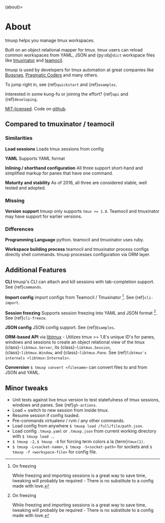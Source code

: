 ```{module} tmuxp

```

(about)=

# About

tmuxp helps you manage tmux workspaces.

Built on an object relational mapper for tmux. tmux users can reload common
workspaces from YAML, JSON and {py:obj}`dict` workspace files like
[tmuxinator] and [teamocil].

tmuxp is used by developers for tmux automation at great companies like
[Bugsnag], [Pragmatic Coders] and many others.

To jump right in, see {ref}`quickstart` and {ref}`examples`.

Interested in some kung-fu or joining the effort? {ref}`api` and
{ref}`developing`.

[MIT-licensed]. Code on [github](http://github.com/tmux-python/tmuxp).

[bugsnag]: https://blog.bugsnag.com/benefits-of-using-tmux/
[pragmatic coders]: http://pragmaticcoders.com/blog/tmuxp-preconfigured-sessions/

## Compared to tmuxinator / teamocil

### Similarities

**Load sessions** Loads tmux sessions from config

**YAML** Supports YAML format

**Inlining / shorthand configuration** All three support short-hand and
simplified markup for panes that have one command.

**Maturity and stability** As of 2016, all three are considered stable,
well tested and adopted.

### Missing

**Version support** tmuxp only supports `tmux >= 1.8`. Teamocil and
tmuxinator may have support for earlier versions.

### Differences

**Programming Language** python. teamocil and tmuxinator uses ruby.

**Workspace building process** teamocil and tmuxinator process configs
directly shell commands. tmuxp processes configuration via ORM layer.

## Additional Features

**CLI** tmuxp's CLI can attach and kill sessions with tab-completion
support. See {ref}`commands`.

**Import config** import configs from Teamocil / Tmuxinator [^id4]. See
{ref}`cli-import`.

**Session freezing** Supports session freezing into YAML and JSON
format [^id4]. See {ref}`cli-freeze`.

**JSON config** JSON config support. See {ref}`Examples`.

**ORM-based API** via [libtmux] - Utilizes tmux >= 1.8's unique ID's for
panes, windows and sessions to create an object relational view of the tmux
{class}`~libtmux.Server`, its {class}`~libtmux.Session`,
{class}`~libtmux.Window`, and {class}`~libtmux.Pane`.
See {ref}`libtmux's internals <libtmux:Internals>`.

**Conversion** `$ tmuxp convert <filename>` can convert files to and
from JSON and YAML.

[^id4]: On freezing

    While freezing and importing sessions is a great way to save time,
    tweaking will probably be required - There is no substitute to a
    config made with love.

[libtmux]: https://libtmux.git-pull.com

## Minor tweaks

- Unit tests against live tmux version to test statefulness of tmux
  sessions, windows and panes. See {ref}`gh-actions`.
- Load + switch to new session from inside tmux.
- Resume session if config loaded.
- Pre-commands virtualenv / rvm / any other commands.
- Load config from anywhere `$ tmuxp load /full/file/path.json`.
- Load config `.tmuxp.yaml` or `.tmuxp.json` from current working
  directory with `$ tmuxp load .`.
- `$ tmuxp -2`, `$ tmuxp -8` for forcing term colors a la
  {term}`tmux(1)`.
- `$ tmuxp -L<socket-name>`, `$ tmuxp -S<socket-path>` for sockets and
  `$ tmuxp -f <workspace-file>` for config file.

[attempt at 1.7 test]: https://travis-ci.org/tmux-python/tmuxp/jobs/12348263
[mit-licensed]: http://opensource.org/licenses/MIT
[tmuxinator]: https://github.com/aziz/tmuxinator
[teamocil]: https://github.com/remiprev/teamocil
[erb]: http://ruby-doc.org/stdlib-2.0.0/libdoc/erb/rdoc/ERB.html
[edit this page]: https://github.com/tmux-python/tmuxp/edit/master/doc/about.rst
